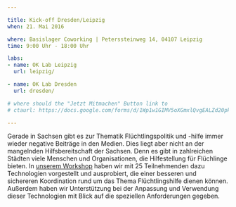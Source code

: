 ```yaml
---

title: Kick-off Dresden/Leipzig
when: 21. Mai 2016

where: Basislager Coworking | Peterssteinweg 14, 04107 Leipzig
time: 9:00 Uhr - 18:00 Uhr 

labs:
- name: OK Lab Leipzig
  url: leipzig/

- name: OK Lab Dresden
  url: dresden/

# where should the "Jetzt Mitmachen" Button link to
# ctaurl: https://docs.google.com/forms/d/1Wp1w1GIMV5oXGmxlQvgEALZd20pk33NtI0yThE0Qpow/viewform

---
```


Gerade in Sachsen gibt es zur Thematik Flüchtlingspolitik und -hilfe immer wieder negative Beiträge in den Medien. Dies liegt aber nicht an der mangelnden Hilfsbereitschaft der Sachsen. Denn es gibt in zahlreichen Städten viele Menschen und Organisationen, die Hilfestellung für Flüchlinge bieten. In [unserem Workshop](http://codefor.de/blog/drl-workshop-leipzig) haben wir mit 25 Teilnehmenden dazu Technologien vorgestellt und ausprobiert, die einer besseren und sichereren Koordination rund um das Thema Flüchtlingshilfe dienen können. Außerdem haben wir Unterstützung bei der Anpassung und Verwendung dieser Technologien mit Blick auf die speziellen Anforderungen gegeben.

<!-- Wir freuen uns über Teilnehmerinnen, die Lust haben, mit ihren Fähigkeiten zu helfen und über Organisationen und Initiativen, die auf der Suche nach Unterstützung sind. 

Bitte meldet euch über das Formular an, wenn ihr teilnehmen wollt.-->
